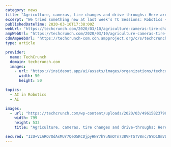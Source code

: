 ```yaml
---
category: news
title: "Agriculture, cameras, tire changes and drive-throughs: Here are our robotics pitch-off winners"
excerpt: "We tried something new at last week’s TC Sessions: Robotics + AI. For the first time ever, we incorporated a pitch-off into the event. With a site as embedded in the startup world, it made sense to find a way to give some stage time to some early-stage startups. On Monday night, I was joined by Aaron Jacobson (NEA), Jennifer Roberts (Grit ..."
publishedDateTime: 2020-03-10T17:38:00Z
webUrl: "https://techcrunch.com/2020/03/10/agriculture-cameras-tire-changes-and-drive-throughs-here-are-our-robotics-pitch-off-winners/"
ampWebUrl: "https://techcrunch.com/2020/03/10/agriculture-cameras-tire-changes-and-drive-throughs-here-are-our-robotics-pitch-off-winners/amp/"
cdnAmpWebUrl: "https://techcrunch-com.cdn.ampproject.org/c/s/techcrunch.com/2020/03/10/agriculture-cameras-tire-changes-and-drive-throughs-here-are-our-robotics-pitch-off-winners/amp/"
type: article

provider:
  name: TechCrunch
  domain: techcrunch.com
  images:
    - url: "https://insideout.app/ai/assets/images/organizations/techcrunch.com-50x50.jpg"
      width: 50
      height: 50

topics:
  - AI in Robotics
  - AI

images:
  - url: "https://techcrunch.com/wp-content/uploads/2020/03/49615823798_a99646b439_c.jpg"
    width: 799
    height: 533
    title: "Agriculture, cameras, tire changes and drive-throughs: Here are our robotics pitch-off winners"

secured: "IzU+VLARO7OdAsMUr7QeO5KCDjpyHNY7hYuNmOTn738VFTSTV8nc/GYD18mVDDvzVrRV/HqF7FAJQIszz1FM9mGmIRqwISj6DZiydJu2bvagNZZuu6vLCowEJnrgg7Lk0kF+n34NxpaXSp51/NgqwIWtv6c6IznctF7a0QNHbOsd5U1zKai8YFcUW3YRxA1BxHWV5u80/AHF9I4E/Qoav4Kp/QN3NUfcrtUU1L/x2UDs1LtK4Lpyq9bYZ8cY6QNrfnGf010eUyROWLvbH7Ore/WMJRzoKm9LXj6MjQ+f5yq8pdi6Cxns6p9psNFVCm6ooXxrfLAPMSVH81mz1mPUjQZiwOrXQCo4a6PJssBQXYCMFNX3v0H27SD3BLdjIzgAfpwm/SaZLrQrDOU2nwVyArUWgeYSu3PJzljpn0FGfvkqdAJuLSCXHEPx2jGeFRpri+CgUpZMC+sfGwxSpy6kXVp+dKJ0tG7GbHGWJRL2AGU=;3wnDe3tB1PTNuog3sxL4qw=="
---
```


